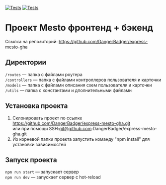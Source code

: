 [![Tests](https://github.com/DangerBadger/express-mesto-gha/actions/workflows/tests-13-sprint.yml/badge.svg)](../../actions/workflows/tests-13-sprint.yml) [![Tests](../../actions/workflows/tests-14-sprint.yml/badge.svg)](../../actions/workflows/tests-14-sprint.yml)
# Проект Mesto фронтенд + бэкенд

Ссылка на репозиторий: https://github.com/DangerBadger/express-mesto-gha

## Директории

`/routes` — папка с файлами роутера  
`/controllers` — папка с файлами контроллеров пользователя и карточки   
`/models` — папка с файлами описания схем пользователя и карточки
`/utils` — папка с константами и дполнительными файлами 
  
## Установка проекта

1. Склонировать проект по ссылке https://github.com/DangerBadger/express-mesto-gha.git  
или при помощи SSH:git@github.com:DangerBadger/express-mesto-gha.git
2. Из корневой папки проекта запустить команду "npm install" для установки зависимостей

## Запуск проекта

`npm run start` — запускает сервер   
`npm run dev` — запускает сервер с hot-reload
